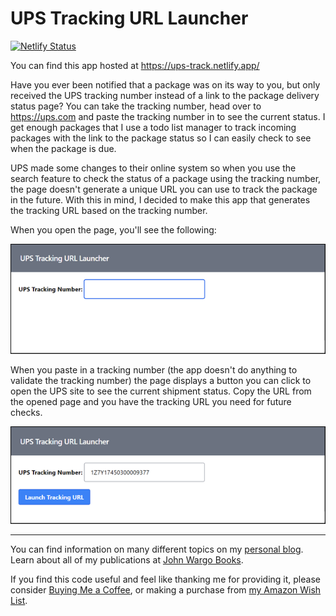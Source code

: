 # UPS Tracking URL Launcher

[![Netlify Status](https://api.netlify.com/api/v1/badges/77bb0211-20a2-404d-a08e-dfae6f0a25eb/deploy-status)](https://app.netlify.com/sites/upstrack/deploys)

You can find this app hosted at https://ups-track.netlify.app/

Have you ever been notified that a package was on its way to you, but only received the UPS tracking number instead of a link to the package delivery status page? You can take the tracking number, head over to https://ups.com and paste the tracking number in to see the current status. I get enough packages that I use a todo list manager to track incoming packages with the link to the package status so I can easily check to see when the package is due.

UPS made some changes to their online system so when you use the search feature to check the status of a package using the tracking number, the page doesn't generate a unique URL you can use to track the package in the future. With this in mind, I decided to make this app that generates the tracking URL based on the tracking number.

When you open the page, you'll see the following:

![Application Screen 1](images/figure-01.png)

When you paste in a tracking number (the app doesn't do anything to validate the tracking number) the page displays a button you can click to open the UPS site to see the current shipment status. Copy the URL from the opened page and you have the tracking URL you need for future checks.

![Application Screen 2](images/figure-02.png)

***

You can find information on many different topics on my [personal blog](http://www.johnwargo.com). Learn about all of my publications at [John Wargo Books](http://www.johnwargobooks.com).

If you find this code useful and feel like thanking me for providing it, please consider <a href="https://www.buymeacoffee.com/johnwargo" target="_blank">Buying Me a Coffee</a>, or making a purchase from [my Amazon Wish List](https://amzn.com/w/1WI6AAUKPT5P9).
